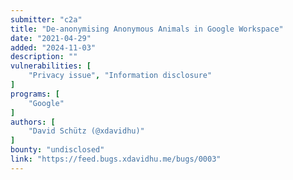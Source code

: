 ```yaml
---
submitter: "c2a"
title: "De-anonymising Anonymous Animals in Google Workspace"
date: "2021-04-29"
added: "2024-11-03"
description: ""
vulnerabilities: [
    "Privacy issue", "Information disclosure"
]
programs: [
    "Google"
]
authors: [
    "David Schütz (@xdavidhu)"
]
bounty: "undisclosed"
link: "https://feed.bugs.xdavidhu.me/bugs/0003"
---
```




